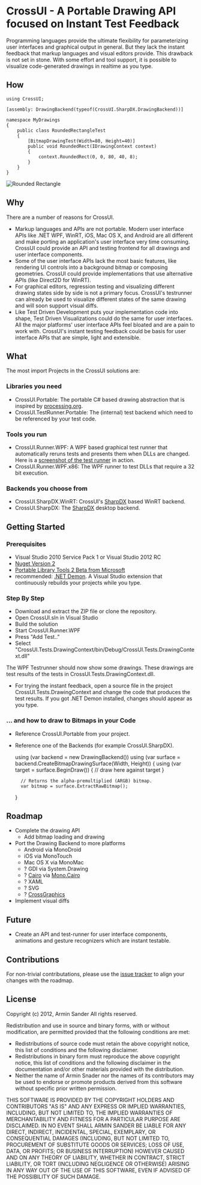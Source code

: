 # CrossUI - A Portable Drawing API focused on Instant Test Feedback

Programming languages provide the ultimate flexibility for parameterizing user interfaces 
and graphical output in general. But they lack the instant feedback that markup languages 
and visual editors provide. This drawback is not set in stone. With some effort and tool support,
it is possible to visualize code-generated drawings in realtime as you type.

## How

	using CrossUI;

	[assembly: DrawingBackend(typeof(CrossUI.SharpDX.DrawingBackend))]

	namespace MyDrawings
	{
		public class RoundedRectangleTest
		{
			[BitmapDrawingTest(Width=80, Height=40)]
			public void RoundedRect(IDrawingContext context)
			{
				context.RoundedRect(0, 0, 80, 40, 8);
			}
		}
	}

![Rounded Rectangle](https://github.com/pragmatrix/CrossUI/raw/master/RoundedRectangle.png)

## Why

There are a number of reasons for CrossUI.

* Markup languages and APIs are not portable. Modern user interface APIs like .NET WPF, WinRT, iOS, Mac OS X, 
and Android are all different and make porting an application's user interface very time consuming. CrossUI could provide an API and testing frontend for all drawings and user interface components.
* Some of the user interface APIs lack the most basic features, like rendering UI controls into a background bitmap or composing geometries. 
CrossUI could provide implementations that use alternative APIs (like Direct2D for WinRT).
* For graphical editors, regression testing and visualizing different drawing states side by side is not a primary focus. CrossUI's testrunner can already be used to visualize different states of the same drawing and will soon support visual diffs.
* Like Test Driven Development puts your implementation code into shape, 
Test Driven Visualizations could do the same for user interfaces. 
All the major platforms' user interface APIs feel bloated and are a pain to work with. 
CrossUI's instant testing feedback could be basis for user interface APIs that are simple, light and extensible.

## What

The most import Projects in the CrossUI solutions are:

### Libraries you need

* CrossUI.Portable: The portable C# based drawing abstraction that is inspired by [processing.org](http://www.processing.org).
* CrossUI.TestRunner.Portable: The (internal) test backend which need to be referenced by your test code.

### Tools you run

* CrossUI.Runner.WPF: A WPF based graphical test runner that automatically reruns tests and presents them when DLLs are changed. Here is a [screenshot of the test runner](http://twitpic.com/a5n3ad) in action.
* CrossUI.Runner.WPF.x86: The WPF runner to test DLLs that require a 32 bit execution.

### Backends you choose from

* CrossUI.SharpDX.WinRT: CrossUI's [SharpDX](http://sharpdx.org/) based WinRT backend.
* CrossUI.SharpDX: The [SharpDX](http://sharpdx.org/) desktop backend.

## Getting Started

### Prerequisites

* Visual Studio 2010 Service Pack 1 or Visual Studio 2012 RC
* [Nuget Version 2](http://www.nuget.org)
* [Portable Library Tools 2 Beta from Microsoft](http://visualstudiogallery.msdn.microsoft.com/b0e0b5e9-e138-410b-ad10-00cb3caf4981/)
* recommended: [.NET Demon](http://www.red-gate.com/products/dotnet-development/dotnet-demon/). A Visual Studio extension that continuously rebuilds your projects while you type.

### Step By Step

* Download and extract the ZIP file or clone the repository.
* Open CrossUI.sln in Visual Studio
* Build the solution
* Start CrossUI.Runner.WPF
* Press "Add Test.."
* Select "CrossUI.Tests.DrawingContext/bin/Debug/CrossUI.Tests.DrawingContext.dll"

The WPF Testrunner should now show some drawings. These drawings are test results of the tests in CrossUI.Tests.DrawingContext.dll.

* For trying the instant feedback, open a source file in the project CrossUI.Tests.DrawingContext and 
change the code that produces the test results. If you got .NET Demon installed, changes should appear as you type.

### ... and how to draw to Bitmaps in your Code

* Reference CrossUI.Portable from your project.
* Reference one of the Backends (for example CrossUI.SharpDX).

	using (var backend = new DrawingBackend())
	using (var surface = backend.CreateBitmapDrawingSurface(Width, Height))
	{
		using (var target = surface.BeginDraw())
		{
			// draw here against target
		}

		// Returns the alpha-premultiplied (ARGB) bitmap.
		var bitmap = surface.ExtractRawBitmap();
	}

## Roadmap

* Complete the drawing API
	* Add bitmap loading and drawing
* Port the Drawing Backend to more platforms
	* Android via MonoDroid
	* iOS via MonoTouch
	* Mac OS X via MonoMac
	* ? GDI via System.Drawing
	* ? [Cairo](http://cairographics.org/) via [Mono.Cairo](http://www.mono-project.com/Mono.Cairo)
	* ? XAML
	* ? SVG
	* ? [CrossGraphics](https://github.com/praeclarum/CrossGraphics)
* Implement visual diffs

## Future

* Create an API and test-runner for user interface components, animations and gesture recognizers which are instant testable. 

## Contributions

For non-trivial contributations, please use the [issue tracker](https://github.com/pragmatrix/CrossUI/issues) to align your changes with the roadmap.

## License

Copyright (c) 2012, Armin Sander
All rights reserved.

Redistribution and use in source and binary forms, with or without
modification, are permitted provided that the following conditions are met:

- Redistributions of source code must retain the above copyright notice, 
	  this list of conditions and the following disclaimer.
- Redistributions in binary form must reproduce the above copyright
	  notice, this list of conditions and the following disclaimer in the
	  documentation and/or other materials provided with the distribution.
- Neither the name of Armin Snader nor the
	  names of its contributors may be used to endorse or promote products
	  derived from this software without specific prior written permission.

THIS SOFTWARE IS PROVIDED BY THE COPYRIGHT HOLDERS AND CONTRIBUTORS "AS IS" AND
ANY EXPRESS OR IMPLIED WARRANTIES, INCLUDING, BUT NOT LIMITED TO, THE IMPLIED
WARRANTIES OF MERCHANTABILITY AND FITNESS FOR A PARTICULAR PURPOSE ARE
DISCLAIMED. IN NO EVENT SHALL ARMIN SANDER BE LIABLE FOR ANY
DIRECT, INDIRECT, INCIDENTAL, SPECIAL, EXEMPLARY, OR CONSEQUENTIAL DAMAGES
(INCLUDING, BUT NOT LIMITED TO, PROCUREMENT OF SUBSTITUTE GOODS OR SERVICES;
LOSS OF USE, DATA, OR PROFITS; OR BUSINESS INTERRUPTION) HOWEVER CAUSED AND
ON ANY THEORY OF LIABILITY, WHETHER IN CONTRACT, STRICT LIABILITY, OR TORT
(INCLUDING NEGLIGENCE OR OTHERWISE) ARISING IN ANY WAY OUT OF THE USE OF THIS
SOFTWARE, EVEN IF ADVISED OF THE POSSIBILITY OF SUCH DAMAGE.
